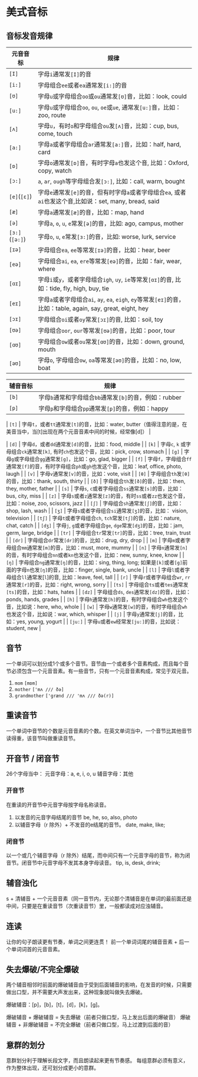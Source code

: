 # 美式音标

## 音标发音规律
| 元音音标 | 规律 |
|-----|-----|
| `[I]` | 字母`i`通常发`[I]`的音 |
| `[i:]` | 字母组合`ee`或者`ea`通常发`[i:]`的音 |
| `[ʊ]` | 字母`u`或字母组合`oo`或`ou`通常发`[ʊ]`音，比如：look, could |
| `[u:]` | 字母`u`或字母组合`oo`, `ou`, `oe`或`ue`, 通常发`[u:]`音，比如：zoo, route |
| `[ʌ]` | 字母`u`，有时`o`和字母组合`ou`发`[ʌ]`音，比如：cup, bus, come, touch |
| `[a:]` | 字母`a`或者字母组合`ar`通常发`[a:]`音，比如：half, hard, card |
| `[ɒ]` | 字母`o`通常发`[ɒ]`音，有时字母`a`也发这个音, 比如：Oxford, copy, watch |
| `[ɔ:]` | `a`, `ar`, `ough`等字母组合发`[ɔ:]`, 比如：call, warm, bought |
| `[e]`(`[ɛ]`) | 字母`e`通常发`[e]`的音，但有时字母`a`或者字母组合`ea`, 或者`ai`也发这个音,比如说：set, many, bread, said |
| `[æ]` | 字母`a`通常发`[æ]`的音，比如：map, hand |
| `[ə]` | 字母`a`, `o`, `u`, `e`常发`[ə]`的音，比如: ago, campus, mother |
| `[ɜ:]`(`[ə:]`) | 字母`o`, `u`, `e`常发`[ɜ:]`的音，比如: worse, lurk, service |
| `[ɪə]` | 字母组合`ea`, `ee`等常发`[ɪə]`的音，比如：hear, beer |
| `[eə]` | 字母组合`ai`, `ea`, `ere`等常发`[eə]`的音，比如：fair, wear, where |
| `[ɑɪ]` | 字母`i`或`y`，或者字母组合`igh`, `uy`, `ie`等常发`[ɑɪ]`的音, 比如：tide, fly, high, buy, tie |
| `[eɪ]` | 字母`a`或者字母组合`ai`, `ay`, `ea`, `eigh`, `ey`等常发`[eɪ]`的音，比如：table, again, say, great, eight, hey |
| `[ɔɪ]` | 字母组合`oi`或者`oy`常发`[ɔɪ]`的音, 比如：soil, toy |
| `[ʊə]` | 字母组合`oor`, `our`等常发`[ʊə]`的音，比如：poor, tour |
| `[ɑʊ]` | 字母组合`ow`或者`ou`常发`[ɑʊ]`的音，比如：down, ground, mouth |
| `[əʊ]` | 字母`o`, 字母组合`ow`, `oa`等常发`[əʊ]`的音，比如：no, low, boat |



| 辅音音标 | 规律 |
|-----|-----|
| `[b]` | 字母`b`通常和字母组合`bb`通常发`[b]`的音，例如：rubber |
| `[p]` | 字母`p`和字母组合`pp`通常发`[p]`的音，例如：happy |

| `[t]` | 字母`t`，或者`tt`通常发`[t]`的音，比如：water, butter（值得注意的是，在美音当中，当[t]出现在两个元音音素中间的时候，经常像[d]） |

| `[d]` | 字母`d`，或者`dd`通常发`[d]`的音，比如：food, middle |
| `[k]` | 字母`c`, `k` 或字母组合`ck`通常发`[k]`, 有时`ch`也发这个音，比如：pick, crow, stomach |
| `[g]` | 字母`g`或字母组合`gg`通常发`[g]`，比如：go, glad, bigger |
| `[f]` | 字母`f`，字母组合`ff`通常发`[f]`的音，有时字母组合`ph`或`gh`也发这个音，比如：leaf, office, photo, laugh |
| `[v]` | 字母`v`通常发`[v]`的音，比如：vote, visit |
| `[θ]` | 字母组合`th`发`[θ]`的音，比如：thank, south, thirty |
| `[ð]` | 字母组合`th`发`[ð]`的音，比如：then, they, mother, father |
| `[s]` | 字母`s`, `c`或者字母组合`ss`通常发`[s]`的音，比如：bus, city, miss |
| `[z]` | 字母`s`或者`z`通常发`[z]`的音，有时`ss`或者`zz`也发这个音，比如：noise, zoo, scissors, jazz |
| `[ʃ]` | 字母组合`sh`通常发`[ʃ]`的音，比如：shop, lash, wash |
| `[ʒ]` | 字母`s`或者字母组合`si`通常发`[ʒ]`的音，比如： vision, television |
| `[tʃ]` | 字母`t`或者字母组合`ch`, `tch`常发`[tʃ]`的音，比如：nature, chat, catch |
| `[dʒ]` | 字母`j`, `g`或者字母组合`ge`, `dge`常发`[dʒ]`的音，比如：jam, germ, large, bridge |
| `[tr]` | 字母组合`tr`常发`[tr]`的音，比如：tree, train, trust |
| `[dr]` | 字母组合`dr`常发`[dr]`的音，比如：drug, dry, drop |
| `[m]` | 字母`m`或者字母组合`mm`通常发`[m]`的音，比如：must, more, mummy |
| `[n]` | 字母`n`通常发`[n]`的音，有时字母组合`nn`或者`kn`也发这个音，比如：new, sunny, knee, know |
| `[ŋ]` | 字母组合`ng`通常发`[ŋ]`的音，比如：sing, thing, long; 如果是`[k]`或者`[g]`前面的字母`n`也发`[ŋ]`的音，比如：finger, single, bank, uncle |
| `[l]` | 字母`l`或者字母组合`ll`通常发[`l`]的音, 比如：leave, feel, tall |
| `[r]` | 字母`r`或者字母组合`wr`, `rr`通常发`[r]`的音，比如：right, wrong, sorry |
| `[ts]` | 字母组合`ts`或者`tes`通常发`[ts]`的音，比如：hats, hates |
| `[dz]` | 字母组合`ds`, `des`通常发`[dz]`的音，比如：ponds, hands, grades |
| `[h]` | 字母`h`通常发`[h]`的音，有时字母组合`wh`也发这个音，比如说：here, who, whole |
| `[w]` | 字母`w`通常发`[w]`的音，有时字母组合`wh`也发这个音，比如说：war, which, whisper |
| `[j]` | 字母`y`通常发`[j]`的音，比如：yes, young, yogurt |
| `[ju:]` | 字母`u`或者`ew`经常发`[ju:]`的音，比如说：student, new |


## 音节
一个单词可以划分成1个或多个音节。音节由一个或者多个音素构成，而且每个音节必须包含一个元音音素。有一些音节，只有一个元音音素构成，常见于双元音。
1. `mom` `[mɒm]`
2. `mother` `['mʌ /// ðə]`
3. `grandmother` `['grænd /// 'mʌ /// ðə(r)]`


## 重读音节
一个单词中音节的个数是元音音素的个数。在英文单词当中，一个音节比其他音节读得重，该音节叫做重读音节。


## 开音节 / 闭音节
26个字母当中：
元音字母：a, e, i, o, u
辅音字母：其他

### 开音节
在重读的开音节中元音字母按字母名称读音。

1. 以发音的元音字母结尾的音节
    be, he, so, also, photo
2. 以辅音字母（r 除外）+ 不发音的e结尾的音节。
    date, make, like;

### 闭音节
以一个或几个辅音字母（r 除外）结尾，而中间只有一个元音字母的音节，称为闭音节。闭音节中元音字母不发其本身字母读音。
tip, is, desk, drink;


## 辅音浊化
s + 清辅音 + 一个元音音素（同一音节内，无论那个清辅音是在单词的最前面还是中间，只要是在重读音节（次重读音节）里，一般都读成对应浊辅音。


## 连读
让你的句子朗读更有节奏，单词之间更连贯！
前一个单词词尾的辅音音素 + 后一个单词词首的元音音素。


## 失去爆破/不完全爆破
两个辅音相邻时前面的爆破辅音由于受到后面辅音的影响，在发音的时候，只需要做出口型，并不需要大声发出来，这种现象就叫做失去爆破。

爆破辅音：[p]，[b]，[t]，[d]，[k]，[g]。

爆破辅音 + 爆破辅音 = 失去爆破（前者只做口型，马上发出后面的爆破音）
爆破辅音 + 非爆破辅音 = 不完全爆破（前者只做口型，马上过渡到后面的音）


## 意群的划分
意群划分利于理解长段文字，而且朗读起来更有节奏感。
每组意群必须有意义，作为整体出现，还可划分成更小的意群。
